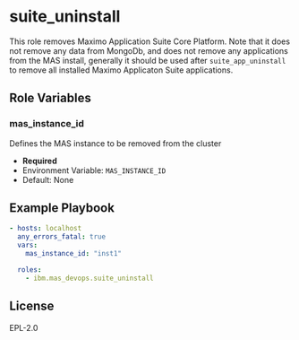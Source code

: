 suite_uninstall
===============================================================================
This role removes Maximo Application Suite Core Platform.  Note that it does not remove any data from MongoDb, and does not remove any applications from the MAS install, generally it should be used after `suite_app_uninstall` to remove all installed Maximo Applicaton Suite applications.

Role Variables
-------------------------------------------------------------------------------

### mas_instance_id
Defines the MAS instance to be removed from the cluster

- **Required**
- Environment Variable: `MAS_INSTANCE_ID`
- Default: None


Example Playbook
-------------------------------------------------------------------------------

```yaml
- hosts: localhost
  any_errors_fatal: true
  vars:
    mas_instance_id: "inst1"

  roles:
    - ibm.mas_devops.suite_uninstall
```


License
-------------------------------------------------------------------------------

EPL-2.0
